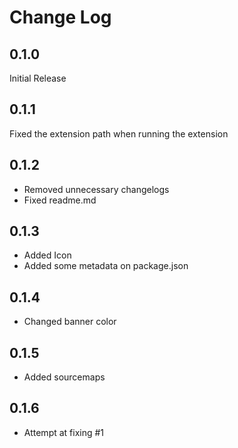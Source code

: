 # Change Log

## 0.1.0

Initial Release

## 0.1.1

Fixed the extension path when running the extension

## 0.1.2

* Removed unnecessary changelogs
* Fixed readme.md

## 0.1.3

* Added Icon
* Added some metadata on package.json

## 0.1.4

* Changed banner color

## 0.1.5

* Added sourcemaps

## 0.1.6

* Attempt at fixing #1